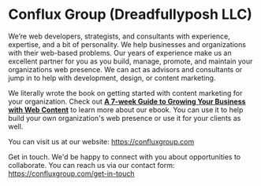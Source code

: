 # Conflux Group (Dreadfullyposh LLC)

We’re web developers, strategists, and consultants with experience, expertise, and a bit of personality. We help businesses and organizations with their web-based problems. Our years of experience make us an excellent partner for you as you build, manage, promote, and maintain your organizations web presence. We can act as advisors and consultants or jump in to help with development, design, or content marketing.

We literally wrote the book on getting started with content marketing for your organization. Check out **[A 7-week Guide to
Growing Your Business with Web Content](https://growyourbusinesswithcontent.com/)** to learn more about our ebook. You can use it to help build your own organization's web presence or use it for your clients as well.

You can visit us at our website: https://confluxgroup.com

Get in touch. We'd be happy to connect with you about opportunities to collaborate. You can reach us via our contact form: https://confluxgroup.com/get-in-touch


